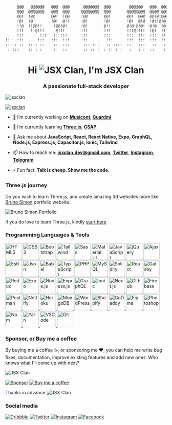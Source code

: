 <!--
**jsxclan/jsxclan** is a ✨ _special_ ✨ repository because its `README.md` (this file) appears on your GitHub profile.

Here are some ideas to get you started:

- 🔭 I’m currently working on ...
- 🌱 I’m currently learning ...
- 👯 I’m looking to collaborate on ...
- 🤔 I’m looking for help with ...
- 💬 Ask me about ...
- 📫 How to reach me: ...
- 😄 Pronouns: ...
- ⚡ Fun fact: ...
-->

```txt
     @@@   @@@@@@   @@@  @@@      @@@@@@@  @@@        @@@@@@   @@@  @@@  
     @@@  @@@@@@@   @@@  @@@     @@@@@@@@  @@@       @@@@@@@@  @@@@ @@@  
     @@!  !@@       @@!  !@@     !@@       @@!       @@!  @@@  @@!@!@@@  
     !@!  !@!       !@!  @!!     !@!       !@!       !@!  @!@  !@!!@!@!  
     !!@  !!@@!!     !@@!@!      !@!       @!!       @!@!@!@!  @!@ !!@!  
     !!!   !!@!!!     @!!!       !!!       !!!       !!!@!!!!  !@!  !!!  
     !!:       !:!   !: :!!      :!!       !!:       !!:  !!!  !!:  !!!  
!!:  :!:      !:!   :!:  !:!     :!:        :!:      :!:  !:!  :!:  !:!  
::: : ::  :::: ::    ::  :::      ::: :::   :: ::::  ::   :::   ::   ::  
 : :::    :: : :     :   ::       :: :: :  : :: : :   :   : :  ::    :   
```

<h1 align="center">Hi <img src="https://res.cloudinary.com/jsxclan/image/upload/c_scale,w_35/v1623338916/GitHub/Emojis/Person_Mattew_Skin_Tone_White_Posture_23_Hugging_mgzsku.png" alt="JSX Clan" />, I'm JSX Clan</h1>
<h3 align="center">A passionate full-stack developer</h3>

<p align="left">
  <img src="https://komarev.com/ghpvc/?username=jsxclan&label=Profile%20views&color=0e75b6&style=plastic" alt="jsxclan" />
</p>

<p align="left">
  <a href="https://github.com/jsxclan">
    <img src="https://github-profile-trophy.vercel.app/?username=jsxclan&column=6&margin-w=7&margin-h=7" alt="jsxclan" />
  </a>
</p>

- 🔭 I’m currently working on **[Musicont](https://github.com/jsxclan/musicont), [Guardmi](https://github.com/jsxclan/guardmi)**

- 🌱 I’m currently learning **[Three.js](https://threejs.org)**, **[GSAP](https://greensock.com)**

- 💬 Ask me about **JavaScript, React, React Native, Expo, GraphQL, Node.js, Express.js, Capacitor.js, Ionic, Tailwind**

- 📫 How to reach me: **[jsxclan.dev@gmail.com](mailto:jsxclan.dev@gmail.com)**, **[Twitter](https://twitter.com/jsx_clan)**, **[Instagram](https://instagram.com/jsx.clan)**, **[Telegram](https://t.me/jsxclan)**

- ⚡ Fun fact: **Talk is cheap. Show me the code.**

### Three.js journey

Do you wish to learn Three.js, and create amazing 3d websites more like [Bruno Simon](https://bruno-simon.com) portfolio website.

![Bruno Simon Portfolio](https://res.cloudinary.com/jsxclan/image/upload/v1625326168/GitHub/Bruno%20Simon/portfolio.jpg)

If you do love to learn Three.js, kindly [start here](https://threejs-journey.xyz)

### Programming Languages & Tools

<p align="left">
  <!-- Programming Langauges -->
  <a href="https://en.wikipedia.org/wiki/HTML5" target="_blank">
    <img src="https://res.cloudinary.com/jsxclan/image/upload/v1623303884/GitHub/Programming%20Langauges/Card_isucc0.png" alt="HTML5" width="50" height="50"/>
  </a>
  <a href="https://en.wikipedia.org/wiki/CSS" target="_blank">
    <img src="https://res.cloudinary.com/jsxclan/image/upload/v1623303881/GitHub/Programming%20Langauges/Card-1_ogdsdi.png" alt="CSS3" width="50" height="50"/>
  </a>
  <a href="https://getbootstrap.com/" target="_blank">
    <img src="https://res.cloudinary.com/jsxclan/image/upload/v1623303883/GitHub/Programming%20Langauges/Card-2_cglkos.png" alt="Bootstrap" width="50" height="50"/>
  </a>
  <a href="https://tailwindcss.com/" target="_blank">
    <img src="https://res.cloudinary.com/jsxclan/image/upload/v1623303883/GitHub/Programming%20Langauges/Card-3_fkqfdx.png" alt="Tailwind" width="50" height="50"/>
  </a>
  <a href="https://sass-lang.com/" target="_blank">
    <img src="https://res.cloudinary.com/jsxclan/image/upload/v1623303883/GitHub/Programming%20Langauges/Card-4_s4cvsp.png" alt="Sass" width="50" height="50"/>
  </a>
  <a href="https://material-ui.com/" target="_blank">
    <img src="https://res.cloudinary.com/jsxclan/image/upload/v1623303883/GitHub/Programming%20Langauges/Card-5_tg1qjs.png" alt="Material UI" width="50" height="50"/>
  </a>
  <a href="https://www.javascript.com/" target="_blank">
    <img src="https://res.cloudinary.com/jsxclan/image/upload/v1623303883/GitHub/Programming%20Langauges/Card-6_dc2csy.png" alt="JavaScript" width="50" height="50"/>
  </a>
  <a href="https://jquery.com/" target="_blank">
    <img src="https://res.cloudinary.com/jsxclan/image/upload/v1623303883/GitHub/Programming%20Langauges/Card-7_uszect.png" alt="jQuery" width="50" height="50"/>
  </a>
  <a href="https://en.wikipedia.org/wiki/Ajax_(programming)" target="_blank">
    <img src="https://res.cloudinary.com/jsxclan/image/upload/v1623303884/GitHub/Programming%20Langauges/Card-8_pqkkuk.png" alt="Ajax" width="50" height="50"/>
  </a>
  <a href="https://es6.io/" target="_blank">
    <img src="https://res.cloudinary.com/jsxclan/image/upload/v1623303884/GitHub/Programming%20Langauges/Card-9_pgbcl5.png" alt="Es6" width="50" height="50"/>
  </a>
  <a href="https://www.json.org/" target="_blank">
    <img src="https://res.cloudinary.com/jsxclan/image/upload/v1623303881/GitHub/Programming%20Langauges/Card-10_bywi9g.png" alt="Json" width="50" height="50"/>
  </a>
  <a href="https://babeljs.io/" target="_blank">
    <img src="https://res.cloudinary.com/jsxclan/image/upload/v1623303882/GitHub/Programming%20Langauges/Card-11_y3qpiy.png" alt="Babel" width="50" height="50"/>
  </a>
  <a href="https://www.typescriptlang.org/" target="_blank">
    <img src="https://res.cloudinary.com/jsxclan/image/upload/v1623303882/GitHub/Programming%20Langauges/Card-12_hg5z2u.png" alt="TypeScript" width="50" height="50"/>
  </a>
  <a href="https://www.php.net/" target="_blank">
    <img src="https://res.cloudinary.com/jsxclan/image/upload/v1623303882/GitHub/Programming%20Langauges/Card-13_ij4ves.png" alt="PHP" width="50" height="50"/>
  </a>
  <a href="https://www.mysql.com/" target="_blank">
    <img src="https://res.cloudinary.com/jsxclan/image/upload/v1623303882/GitHub/Programming%20Langauges/Card-14_ivnuar.png" alt="MySQL" width="50" height="50"/>
  </a>
  <a href="https://soliditylang.org/" target="_blank">
    <img src="https://res.cloudinary.com/jsxclan/image/upload/v1637545892/GitHub/Programming%20Langauges/Card-15_hmbt1l.png" alt="Solidity" width="50" height="50"/>
  </a>
  
  <!-- Frameworks and Libraries -->
  <a href="https://reactjs.org/" target="_blank">
    <img src="https://res.cloudinary.com/jsxclan/image/upload/v1623303924/GitHub/Frameworks%20and%20Libraries/Card_qjuyi2.png" alt="React" width="50" height="50"/>
  </a>
  <a href="https://www.gatsbyjs.com/" target="_blank">
    <img src="https://res.cloudinary.com/jsxclan/image/upload/v1623303924/GitHub/Frameworks%20and%20Libraries/Card-1_l1pcqq.png" alt="Gatsby" width="50" height="50"/>
  </a>
  <a href="https://redux.js.org/" target="_blank">
    <img src="https://res.cloudinary.com/jsxclan/image/upload/v1623303924/GitHub/Frameworks%20and%20Libraries/Card-2_btelag.png" alt="Redux" width="50" height="50"/>
  </a>
  <a href="https://expo.io/" target="_blank">
    <img src="https://res.cloudinary.com/jsxclan/image/upload/v1623303924/GitHub/Frameworks%20and%20Libraries/Card-3_yggfry.png" alt="Expo" width="50" height="50"/>
  </a>
  <a href="https://nodejs.org/" target="_blank">
    <img src="https://res.cloudinary.com/jsxclan/image/upload/v1623303924/GitHub/Frameworks%20and%20Libraries/Card-4_ruiw8v.png" alt="Node.js" width="50" height="50"/>
  </a>
  <a href="https://expressjs.com/" target="_blank">
    <img src="https://res.cloudinary.com/jsxclan/image/upload/v1623303924/GitHub/Frameworks%20and%20Libraries/Card-5_e5x9zz.png" alt="Express.js" width="50" height="50"/>
  </a>
  <a href="https://graphql.org/" target="_blank">
    <img src="https://res.cloudinary.com/jsxclan/image/upload/v1623303924/GitHub/Frameworks%20and%20Libraries/Card-6_izdsz1.png" alt="GraphQL" width="50" height="50"/>
  </a>
  <a href="https://ionicframework.com/" target="_blank">
    <img src="https://res.cloudinary.com/jsxclan/image/upload/v1623303924/GitHub/Frameworks%20and%20Libraries/Card-7_v3sd5r.png" alt="Ionic" width="50" height="50"/>
  </a>
  <a href="https://nextjs.org/" target="_blank">
    <img src="https://res.cloudinary.com/jsxclan/image/upload/v1637545922/GitHub/Frameworks%20and%20Libraries/Card-8_fuy2re.png" alt="Next.js" width="50" height="50"/>
  </a>
  
  <!-- Service -->
  <a href="https://github.com/" target="_blank">
    <img src="https://res.cloudinary.com/jsxclan/image/upload/v1623303884/GitHub/Service/Card_vv2ale.png" alt="Github" width="50" height="50"/>
  </a>
  <a href="https://firebase.google.com/" target="_blank">
    <img src="https://res.cloudinary.com/jsxclan/image/upload/v1623303884/GitHub/Service/Card-1_yddjn3.png" alt="Firebase" width="50" height="50"/>
  </a>
  <a href="https://www.postman.com/" target="_blank">
    <img src="https://res.cloudinary.com/jsxclan/image/upload/v1623303884/GitHub/Service/Card-2_dwhitj.png" alt="Postman" width="50" height="50"/>
  </a>
  <a href="https://www.netlify.com/" target="_blank">
    <img src="https://res.cloudinary.com/jsxclan/image/upload/v1623303884/GitHub/Service/Card-3_rcxcqx.png" alt="Netlify" width="50" height="50"/>
  </a>
  <a href="https://www.heroku.com/" target="_blank">
    <img src="https://res.cloudinary.com/jsxclan/image/upload/v1623303884/GitHub/Service/Card-4_bptobf.png" alt="Heroku" width="50" height="50"/>
  </a>
  <a href="https://www.mongodb.com/" target="_blank">
    <img src="https://res.cloudinary.com/jsxclan/image/upload/v1623303884/GitHub/Service/Card-5_kvtjsq.png" alt="MongoDB" width="50" height="50"/>
  </a>
  
  <!-- CMS -->
  <a href="https://wordpress.com/" target="_blank">
    <img src="https://res.cloudinary.com/jsxclan/image/upload/v1623303880/GitHub/CMS/Card_bwcoco.png" alt="WordPress" width="50" height="50"/>
  </a>
  <a href="https://www.shopify.com/" target="_blank">
    <img src="https://res.cloudinary.com/jsxclan/image/upload/v1623303880/GitHub/CMS/Card-1_grh46l.png" alt="Shopify" width="50" height="50"/>
  </a>
  <a href="https://www.godaddy.com/" target="_blank">
    <img src="https://res.cloudinary.com/jsxclan/image/upload/v1623303880/GitHub/CMS/Card-2_vny5i0.png" alt="GoDaddy" width="50" height="50"/>
  </a>
  
  <!-- Design Tools -->
  <a href="https://www.figma.com/" target="_blank">
    <img src="https://res.cloudinary.com/jsxclan/image/upload/v1623303880/GitHub/Design%20Tools/Card_hkpr4g.png" alt="Figma" width="50" height="50"/>
  </a>
  <a href="https://www.photoshop.com/" target="_blank">
    <img src="https://res.cloudinary.com/jsxclan/image/upload/v1623303880/GitHub/Design%20Tools/Card-1_fk59ix.png" alt="Photoshop" width="50" height="50"/>
  </a>
  
  <!-- Package Managers -->
  <a href="https://www.npmjs.com/" target="_blank">
    <img src="https://res.cloudinary.com/jsxclan/image/upload/v1623303881/GitHub/Package%20Managers/Card_t4scos.png" alt="Npm" width="50" height="50"/>
  </a>
  <a href="https://yarnpkg.com/" target="_blank">
    <img src="https://res.cloudinary.com/jsxclan/image/upload/v1623303881/GitHub/Package%20Managers/Card-1_sq8g2y.png" alt="Yarn" width="50" height="50"/>
  </a>
  
  <!-- Others -->
  <a href="https://code.visualstudio.com/" target="_blank">
    <img src="https://res.cloudinary.com/jsxclan/image/upload/v1623303881/GitHub/Others/Card_oshreo.png" alt="VSCode" width="50" height="50"/>
  </a>
  <a href="https://git-scm.com/" target="_blank">
    <img src="https://res.cloudinary.com/jsxclan/image/upload/v1623303881/GitHub/Others/Card-1_rahmzd.png" alt="Git" width="50" height="50"/>
  </a>
</p>

### Sponsor, or Buy me a coffee

<p align="left">
  By buying me a coffee ☕, or sponsoring me ♥️, you can help me write bug fixes, documentation, improve existing features and add new ones. Who knows what I'll come up with next?
  
  <p>
    <img src="https://res.cloudinary.com/jsxclan/image/upload/c_scale,w_50/v1623338914/GitHub/Emojis/Person_Mattew_Skin_Tone_White_Posture_1_Happy_vozqj9.png" alt="JSX Clan" />
  </p>
  
  [![Sponsor](https://res.cloudinary.com/jsxclan/image/upload/v1623339974/GitHub/Buttons/Sponsor_tsbvry.png)](https://patreon.com/jsxclan)
  [![Buy me a coffee](https://res.cloudinary.com/jsxclan/image/upload/v1623339974/GitHub/Buttons/Buy_me_a_Coffee_gpwalx.png)](https://ko-fi.com/jsxclan)
  
  Thanks in advance ![JSX Clan](https://res.cloudinary.com/jsxclan/image/upload/c_scale,w_40/v1623338916/GitHub/Emojis/Person_Mattew_Skin_Tone_White_Posture_20_Like_ydm3ya.png)
</p>

### Social media

[![Dribbble](https://res.cloudinary.com/jsxclan/image/upload/v1623340389/GitHub/Socail%20media/Dribbble_fnjrid.png)](https://dribbble.com/jsxclan)
[![Twitter](https://res.cloudinary.com/jsxclan/image/upload/v1623340389/GitHub/Socail%20media/Twitter_zkhh6z.png)](https://twitter.com/jsx_clan)
[![Instagram](https://res.cloudinary.com/jsxclan/image/upload/v1623340389/GitHub/Socail%20media/Instagram_zjqkko.png)](https://instagram.com/jsx.clan)
[![Facebook](https://res.cloudinary.com/jsxclan/image/upload/v1623340389/GitHub/Socail%20media/Facebook_evbpbg.png)](https://facebook.com/JSX-Clan-103717625274089)

<!-- <p><img align="center" src="https://github-readme-stats.vercel.app/api/top-langs?username=jsxclan&show_icons=true&locale=en&layout=compact" alt="jsxclan" /></p>

<p><img align="center" src="https://github-readme-stats.vercel.app/api?username=jsxclan&show_icons=true&locale=en" alt="jsxclan" /></p>

<p><img align="center" src="https://github-readme-streak-stats.herokuapp.com/?user=jsxclan&" alt="jsxclan" /></p> -->
